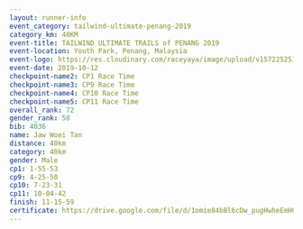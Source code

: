 ```yaml
---
layout: runner-info 
event_category: tailwind-ultimate-penang-2019 
category_km: 40KM 
event-title: TAILWIND ULTIMATE TRAILS of PENANG 2019 
event-location: Youth Park, Penang, Malaysia 
event-logo: https://res.cloudinary.com/raceyaya/image/upload/v1572252513/logo/utop-2019_h9tzys.jpg 
event-date: 2019-10-12 
checkpoint-name2: CP1 Race Time 
checkpoint-name3: CP9 Race Time 
checkpoint-name4: CP10 Race Time 
checkpoint-name5: CP11 Race Time 
overall_rank: 72
gender_rank: 58
bib: 4036
name: Jaw Woei Tan
distance: 40km
category: 40km
gender: Male
cp1: 1-55-53
cp9: 4-25-50
cp10: 7-23-31
cp11: 10-04-42
finish: 11-15-59
certificate: https://drive.google.com/file/d/1omie84bBl6cDw_pugHwheEmH0Frgz5cK/view?usp=sharing
---
```

